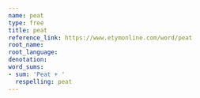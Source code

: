 ```yaml
---
name: peat
type: free
title: peat
reference_link: https://www.etymonline.com/word/peat
root_name: 
root_language: 
denotation: 
word_sums:
- sum: 'Peat + '
  respelling: peat
---
```


